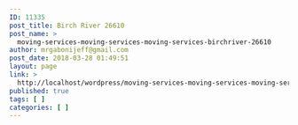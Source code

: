```yaml
---
ID: 11335
post_title: Birch River 26610
post_name: >
  moving-services-moving-services-moving-services-birchriver-26610
author: mrgabonijeff@gmail.com
post_date: 2018-03-28 01:49:51
layout: page
link: >
  http://localhost/wordpress/moving-services-moving-services-moving-services-birchriver-26610/
published: true
tags: [ ]
categories: [ ]
---
```

